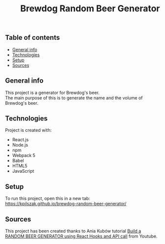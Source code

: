<h1 align="right">Brewdog Random Beer Generator</h1><br>

## Table of contents
* [General info](#general-info)
* [Technologies](#technologies)
* [Setup](#setup)
* [Sources](#sources)

## General info
This project is a generator for Brewdog's beer.  
The main purpose of this is to generate the name and the volume of Brewdog's beer.    
	
## Technologies
Project is created with:
* React.js
* Node.js
* npm
* Webpack 5
* Babel
* HTML5
* JavaScript  

## Setup
To run this project, open this in a new tab: <a href="https://kpilszak.github.io/brewdog-random-beer-generator/">https://kpilszak.github.io/brewdog-random-beer-generator/</a>

## Sources
This project has been created thanks to Ania Kubów tutorial <a href="https://www.youtube.com/watch?v=Edw1Bq59VwU">Build a RANDOM BEER GENERATOR using React Hooks and API call</a> from Youtube.
